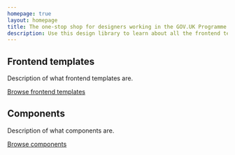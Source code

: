 ```yaml
---
homepage: true
layout: homepage
title: The one-stop shop for designers working in the GOV.UK Programme
description: Use this design library to learn about all the frontend templates and components that make-up GOV.UK.
---
```

<div class="govuk-grid-row">
  <section class="govuk-grid-column-one-half-from-desktop">
    <h2 class="govuk-heading-m govuk-!-margin-bottom-2">Frontend templates</h2>
    <p class="govuk-body">Description of what frontend templates are.</p>
    <p class="govuk-body govuk-!-margin-bottom-0">
        <a href="/frontend-templates" class="govuk-link govuk-!-font-weight-bold">Browse frontend templates</a>
    </p>
  </section>
  <section class="govuk-grid-column-one-half-from-desktop">
    <h2 class="govuk-heading-m govuk-!-margin-bottom-2">Components</h2>
    <p class="govuk-body">Description of what components are.</p>
    <p class="govuk-body govuk-!-margin-bottom-0">
        <a href="/components" class="govuk-link govuk-!-font-weight-bold">Browse components</a>
    </p>
  </section>
</div>